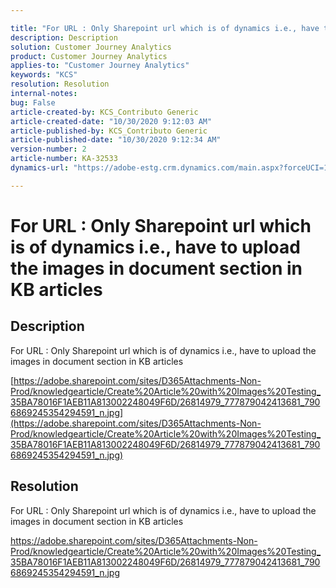 ```yaml
---

title: "For URL : Only Sharepoint url which is of dynamics i.e., have to upload the images in document section in KB articles"  
description: Description  
solution: Customer Journey Analytics  
product: Customer Journey Analytics  
applies-to: "Customer Journey Analytics"  
keywords: "KCS"  
resolution: Resolution  
internal-notes:   
bug: False  
article-created-by: KCS_Contributo Generic  
article-created-date: "10/30/2020 9:12:03 AM"  
article-published-by: KCS_Contributo Generic  
article-published-date: "10/30/2020 9:12:34 AM"  
version-number: 2  
article-number: KA-32533  
dynamics-url: "https://adobe-estg.crm.dynamics.com/main.aspx?forceUCI=1&pagetype=entityrecord&etn=knowledgearticle&id=b47021f9-8f1a-eb11-a814-000d3a35ed4e"

---
```


# For URL : Only Sharepoint url which is of dynamics i.e., have to upload the images in document section in KB articles

## Description

For URL : Only Sharepoint url which is of dynamics i.e., have to upload the images in document section in KB articles 

[https://adobe.sharepoint.com/sites/D365Attachments-Non-Prod/knowledgearticle/Create%20Article%20with%20Images%20Testing_35BA78016F1AEB11A813002248049F6D/26814979_777879042413681_7906869245354294591_n.jpg](https://adobe.sharepoint.com/sites/D365Attachments-Non-Prod/knowledgearticle/Create%20Article%20with%20Images%20Testing_35BA78016F1AEB11A813002248049F6D/26814979_777879042413681_7906869245354294591_n.jpg)

## Resolution

For URL : Only Sharepoint url which is of dynamics i.e., have to upload the images in document section in KB articles 

https://adobe.sharepoint.com/sites/D365Attachments-Non-Prod/knowledgearticle/Create%20Article%20with%20Images%20Testing_35BA78016F1AEB11A813002248049F6D/26814979_777879042413681_7906869245354294591_n.jpg
